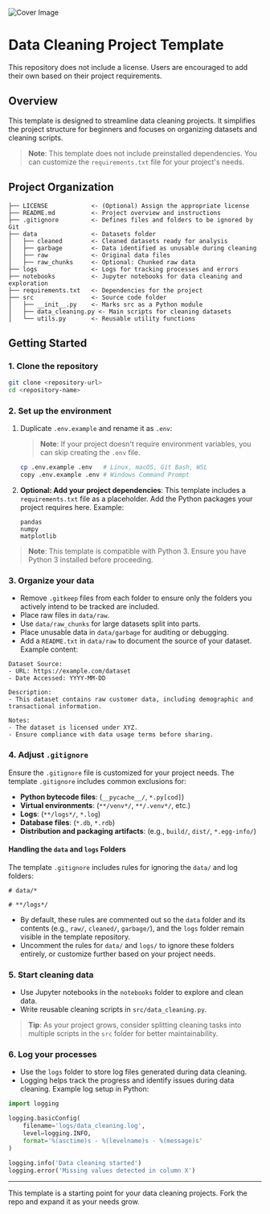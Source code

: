![Cover Image](future_office.jpg)

# Data Cleaning Project Template

This repository does not include a license. Users are encouraged to add their own based on their project requirements.

## Overview

This template is designed to streamline data cleaning projects. It simplifies the project structure for beginners and focuses on organizing datasets and cleaning scripts.

> **Note**: This template does not include preinstalled dependencies. You can customize the `requirements.txt` file for your project's needs.

## Project Organization

```
├── LICENSE            <- (Optional) Assign the appropriate license
├── README.md          <- Project overview and instructions
├── .gitignore         <- Defines files and folders to be ignored by Git
├── data               <- Datasets folder
│   ├── cleaned        <- Cleaned datasets ready for analysis
│   ├── garbage        <- Data identified as unusable during cleaning
│   ├── raw            <- Original data files
│   ├── raw_chunks     <- Optional: Chunked raw data
├── logs               <- Logs for tracking processes and errors
├── notebooks          <- Jupyter notebooks for data cleaning and exploration
├── requirements.txt   <- Dependencies for the project
├── src                <- Source code folder
│   ├── __init__.py    <- Marks src as a Python module
│   ├── data_cleaning.py <- Main scripts for cleaning datasets
│   └── utils.py       <- Reusable utility functions
```

## Getting Started

### 1. Clone the repository

```bash
git clone <repository-url>
cd <repository-name>
```

### 2. Set up the environment

1. Duplicate `.env.example` and rename it as `.env`:

   > **Note**: If your project doesn't require environment variables, you can skip creating the `.env` file.

   ```bash
   cp .env.example .env   # Linux, macOS, Git Bash, WSL
   copy .env.example .env # Windows Command Prompt
   ```

2. **Optional: Add your project dependencies**:
   This template includes a `requirements.txt` file as a placeholder. Add the Python packages your project requires here. Example:

   ```plaintext
   pandas
   numpy
   matplotlib
   ```

> **Note**: This template is compatible with Python 3. Ensure you have Python 3 installed before proceeding.

### 3. Organize your data

- Remove `.gitkeep` files from each folder to ensure only the folders you actively intend to be tracked are included.
- Place raw files in `data/raw`.
- Use `data/raw_chunks` for large datasets split into parts.
- Place unusable data in `data/garbage` for auditing or debugging.
- Add a `README.txt` in `data/raw` to document the source of your dataset. Example content:

```plaintext
Dataset Source:
- URL: https://example.com/dataset
- Date Accessed: YYYY-MM-DD

Description:
- This dataset contains raw customer data, including demographic and transactional information.

Notes:
- The dataset is licensed under XYZ.
- Ensure compliance with data usage terms before sharing.
```

### 4. Adjust `.gitignore`

Ensure the `.gitignore` file is customized for your project needs. The template `.gitignore` includes common exclusions for:

- **Python bytecode files**: (`__pycache__/`, `*.py[cod]`)
- **Virtual environments**: (`**/venv*/`, `**/.venv*/`, etc.)
- **Logs**: (`**/logs*/`, `*.log`)
- **Database files**: (`*.db`, `*.rdb`)
- **Distribution and packaging artifacts**: (e.g., `build/`, `dist/`, `*.egg-info/`)

#### Handling the `data` and `logs` Folders

The template `.gitignore` includes rules for ignoring the `data/` and log folders:

```plaintext
# data/*

# **/logs*/
```

- By default, these rules are commented out so the `data` folder and its contents (e.g., `raw/`, `cleaned/`, `garbage/`), and the `logs` folder remain visible in the template repository.
- Uncomment the rules for `data/` and `logs/` to ignore these folders entirely, or customize further based on your project needs.

### 5. Start cleaning data

- Use Jupyter notebooks in the `notebooks` folder to explore and clean data.
- Write reusable cleaning scripts in `src/data_cleaning.py`.

> **Tip**: As your project grows, consider splitting cleaning tasks into multiple scripts in the `src` folder for better maintainability.

### 6. Log your processes

- Use the `logs` folder to store log files generated during data cleaning.
- Logging helps track the progress and identify issues during data cleaning. Example log setup in Python:

```python
import logging

logging.basicConfig(
    filename='logs/data_cleaning.log',
    level=logging.INFO,
    format='%(asctime)s - %(levelname)s - %(message)s'
)

logging.info('Data cleaning started')
logging.error('Missing values detected in column X')
```

---

This template is a starting point for your data cleaning projects. Fork the repo and expand it as your needs grow.

